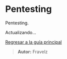 # Pentesting

Pentesting.

Actualizando...

[Regresar a la guía principal](https://github.com/FraVelz/Curso-de-Hacking/tree/main?tab=readme-ov-file#4-pentesting)

> **Autor:** Fravelz
